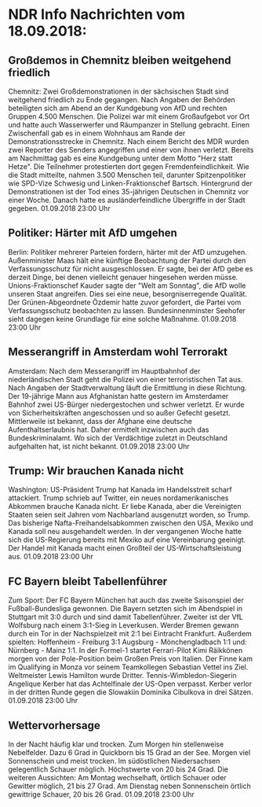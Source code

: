 # NDR Info Nachrichten vom 18.09.2018:


## Großdemos in Chemnitz bleiben weitgehend friedlich
Chemnitz:	Zwei Großdemonstrationen in der sächsischen Stadt sind weitgehend friedlich zu Ende gegangen. Nach Angaben der Behörden beteiligten sich am Abend an der Kundgebung von AfD und rechten Gruppen 4.500 Menschen. Die Polizei war mit einem Großaufgebot vor Ort und hatte auch Wasserwerfer und Räumpanzer in Stellung gebracht. Einen Zwischenfall gab es in einem Wohnhaus am Rande der Demonstrationsstrecke in Chemnitz. Nach einem Bericht des MDR wurden zwei Reporter des Senders angegriffen und einer von ihnen verletzt. Bereits am Nachmittag gab es eine Kundgebung unter dem Motto "Herz statt Hetze". Die Teilnehmer protestierten dort gegen Fremdenfeindlichkeit. Wie die Stadt mitteilte, nahmen 3.500 Menschen teil, darunter Spitzenpolitiker wie SPD-Vize Schwesig und Linken-Fraktionschef Bartsch. Hintergrund der Demonstrationen ist der Tod eines 35-jährigen Deutschen in Chemnitz vor einer Woche. Danach hatte es ausländerfeindliche Übergriffe in der Stadt gegeben. 01.09.2018 23:00 Uhr 

## Politiker: Härter mit AfD umgehen
Berlin: Politiker mehrerer Parteien fordern, härter mit der AfD umzugehen. Außenminister Maas hält eine künftige Beobachtung der Partei durch den Verfassungsschutz für nicht ausgeschlossen. Er sagte, bei der AfD gebe es derzeit Dinge, bei denen vielleicht genauer hingesehen werden müsse. Unions-Fraktionschef Kauder sagte der "Welt am Sonntag", die AfD wolle unseren Staat angreifen. Dies sei eine neue, besorgniserregende Qualität. Der Grünen-Abgeordnete Özdemir hatte zuvor gefordert, die Partei vom Verfassungsschutz beobachten zu lassen. Bundesinnenminster Seehofer sieht dagegen keine Grundlage für eine solche Maßnahme. 01.09.2018 23:00 Uhr 

## Messerangriff in Amsterdam wohl Terrorakt
Amsterdam: Nach dem Messerangriff im Hauptbahnhof der niederländischen Stadt geht die Polizei von einer terroristischen Tat aus. Nach Angaben der Stadtverwaltung läuft die Ermittlung in diese Richtung. Der 19-jährige Mann aus Afghanistan hatte gestern im Amsterdamer Bahnhof zwei US-Bürger niedergestochen und schwer verletzt. Er wurde von Sicherheitskräften angeschossen und so außer Gefecht gesetzt. Mittlerweile ist bekannt, dass der Afghane eine deutsche Aufenthaltserlaubnis hat. Daher ermittelt inzwischen auch das Bundeskriminalamt. Wo sich der Verdächtige zuletzt in Deutschland aufgehalten hat, ist nicht bekannt. 01.09.2018 23:00 Uhr 

## Trump: Wir brauchen Kanada nicht
Washington:	US-Präsident Trump hat Kanada im Handelsstreit scharf attackiert. Trump schrieb auf Twitter, ein neues nordamerikanisches Abkommen brauche Kanada nicht. Er liebe Kanada, aber die Vereinigten Staaten seien seit Jahren vom Nachbarland ausgenutzt worden, so Trump. Das bisherige Nafta-Freihandelsabkommen zwischen den USA, Mexiko und Kanada soll neu ausgehandelt werden. In der vergangenen Woche hatte sich die US-Regierung bereits mit Mexiko auf eine Vereinbarung geeinigt. Der Handel mit Kanada macht einen Großteil der US-Wirtschaftsleistung aus. 01.09.2018 23:00 Uhr 

## FC Bayern bleibt Tabellenführer
Zum Sport:	Der FC Bayern München hat auch das zweite Saisonspiel der Fußball-Bundesliga gewonnen. Die Bayern setzten sich im Abendspiel in Stuttgart mit 3:0 durch und sind damit Tabellenführer. Zweiter ist der VfL Wolfsburg nach einem 3:1-Sieg in Leverkusen. Werder Bremen gewann durch ein Tor in der Nachspielzeit mit 2:1 bei Eintracht Frankfurt. Außerdem spielten:
Hoffenheim - Freiburg 3:1
Augsburg - Mönchengladbach 1:1
und: Nürnberg - Mainz 1:1. In der Formel-1 startet Ferrari-Pilot Kimi Räikkönen morgen von der Pole-Position beim Großen Preis von Italien. Der Finne kam im Qualifying in Monza vor seinem Teamkollegen Sebastian Vettel ins Ziel. Weltmeister Lewis Hamilton wurde Dritter. Tennis-Wimbledon-Siegerin Angelique Kerber hat das Achtelfinale der US-Open verpasst. Kerber verlor in der dritten Runde gegen die Slowakiin Dominika Cibulkova in drei Sätzen. 01.09.2018 23:00 Uhr 

## Wettervorhersage
In der Nacht häufig klar und trocken. Zum Morgen hin stellenweise Nebelfelder. Dazu 6 Grad in Quickborn bis 15 Grad an der See. Morgen viel Sonnenschein und meist trocken. Im südöstlichen Niedersachsen gelegentlich Schauer möglich. Höchstwerte von 20 bis 24 Grad. Die weiteren Aussichten: Am Montag wechselhaft, örtlich Schauer oder Gewitter möglich, 21 bis 27 Grad. Am Dienstag neben Sonnenschein örtlich gewittrige Schauer, 20 bis 26 Grad. 01.09.2018 23:00 Uhr 
